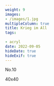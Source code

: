 ```yaml
---
weight: 9
images:
- /images/1.jpg
multipleColumn: true
title: Krieg im All
tags:
 
- acryl
date: 2022-09-05
hideDate: true
hideExif: true
---
```

<p>
No.10
</p>
<p>
40x40
</p>